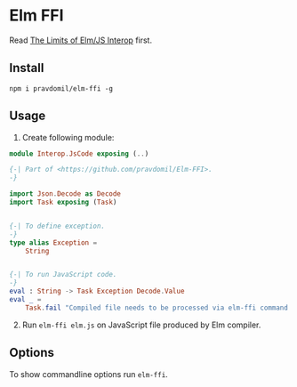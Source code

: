 # Elm FFI

Read [The Limits of Elm/JS Interop](https://guide.elm-lang.org/interop/limits.html) first.

## Install

`npm i pravdomil/elm-ffi -g`

## Usage

1. Create following module:

```elm
module Interop.JsCode exposing (..)

{-| Part of <https://github.com/pravdomil/Elm-FFI>.
-}

import Json.Decode as Decode
import Task exposing (Task)


{-| To define exception.
-}
type alias Exception =
    String


{-| To run JavaScript code.
-}
eval : String -> Task Exception Decode.Value
eval _ =
    Task.fail "Compiled file needs to be processed via elm-ffi command."
```

2. Run `elm-ffi elm.js` on JavaScript file produced by Elm compiler.

## Options

To show commandline options run `elm-ffi`.
